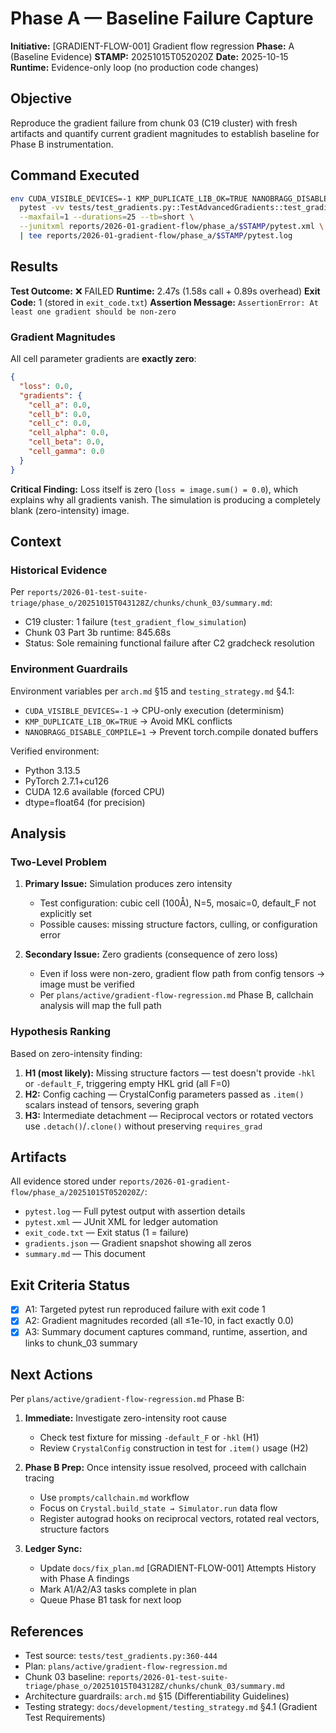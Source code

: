 # Phase A — Baseline Failure Capture

**Initiative:** [GRADIENT-FLOW-001] Gradient flow regression
**Phase:** A (Baseline Evidence)
**STAMP:** 20251015T052020Z
**Date:** 2025-10-15
**Runtime:** Evidence-only loop (no production code changes)

## Objective

Reproduce the gradient failure from chunk 03 (C19 cluster) with fresh artifacts and quantify current gradient magnitudes to establish baseline for Phase B instrumentation.

## Command Executed

```bash
env CUDA_VISIBLE_DEVICES=-1 KMP_DUPLICATE_LIB_OK=TRUE NANOBRAGG_DISABLE_COMPILE=1 \
  pytest -vv tests/test_gradients.py::TestAdvancedGradients::test_gradient_flow_simulation \
  --maxfail=1 --durations=25 --tb=short \
  --junitxml reports/2026-01-gradient-flow/phase_a/$STAMP/pytest.xml \
  | tee reports/2026-01-gradient-flow/phase_a/$STAMP/pytest.log
```

## Results

**Test Outcome:** ❌ FAILED
**Runtime:** 2.47s (1.58s call + 0.89s overhead)
**Exit Code:** 1 (stored in `exit_code.txt`)
**Assertion Message:** `AssertionError: At least one gradient should be non-zero`

### Gradient Magnitudes

All cell parameter gradients are **exactly zero**:

```json
{
  "loss": 0.0,
  "gradients": {
    "cell_a": 0.0,
    "cell_b": 0.0,
    "cell_c": 0.0,
    "cell_alpha": 0.0,
    "cell_beta": 0.0,
    "cell_gamma": 0.0
  }
}
```

**Critical Finding:** Loss itself is zero (`loss = image.sum() = 0.0`), which explains why all gradients vanish. The simulation is producing a completely blank (zero-intensity) image.

## Context

### Historical Evidence

Per `reports/2026-01-test-suite-triage/phase_o/20251015T043128Z/chunks/chunk_03/summary.md`:
- C19 cluster: 1 failure (`test_gradient_flow_simulation`)
- Chunk 03 Part 3b runtime: 845.68s
- Status: Sole remaining functional failure after C2 gradcheck resolution

### Environment Guardrails

Environment variables per `arch.md` §15 and `testing_strategy.md` §4.1:
- `CUDA_VISIBLE_DEVICES=-1` → CPU-only execution (determinism)
- `KMP_DUPLICATE_LIB_OK=TRUE` → Avoid MKL conflicts
- `NANOBRAGG_DISABLE_COMPILE=1` → Prevent torch.compile donated buffers

Verified environment:
- Python 3.13.5
- PyTorch 2.7.1+cu126
- CUDA 12.6 available (forced CPU)
- dtype=float64 (for precision)

## Analysis

### Two-Level Problem

1. **Primary Issue:** Simulation produces zero intensity
   - Test configuration: cubic cell (100Å), N=5, mosaic=0, default_F not explicitly set
   - Possible causes: missing structure factors, culling, or configuration error

2. **Secondary Issue:** Zero gradients (consequence of zero loss)
   - Even if loss were non-zero, gradient flow path from config tensors → image must be verified
   - Per `plans/active/gradient-flow-regression.md` Phase B, callchain analysis will map the full path

### Hypothesis Ranking

Based on zero-intensity finding:

1. **H1 (most likely):** Missing structure factors — test doesn't provide `-hkl` or `-default_F`, triggering empty HKL grid (all F=0)
2. **H2:** Config caching — CrystalConfig parameters passed as `.item()` scalars instead of tensors, severing graph
3. **H3:** Intermediate detachment — Reciprocal vectors or rotated vectors use `.detach()`/`.clone()` without preserving `requires_grad`

## Artifacts

All evidence stored under `reports/2026-01-gradient-flow/phase_a/20251015T052020Z/`:

- `pytest.log` — Full pytest output with assertion details
- `pytest.xml` — JUnit XML for ledger automation
- `exit_code.txt` — Exit status (1 = failure)
- `gradients.json` — Gradient snapshot showing all zeros
- `summary.md` — This document

## Exit Criteria Status

- [x] A1: Targeted pytest run reproduced failure with exit code 1
- [x] A2: Gradient magnitudes recorded (all ≤1e-10, in fact exactly 0.0)
- [x] A3: Summary document captures command, runtime, assertion, and links to chunk_03 summary

## Next Actions

Per `plans/active/gradient-flow-regression.md` Phase B:

1. **Immediate:** Investigate zero-intensity root cause
   - Check test fixture for missing `-default_F` or `-hkl` (H1)
   - Review `CrystalConfig` construction in test for `.item()` usage (H2)

2. **Phase B Prep:** Once intensity issue resolved, proceed with callchain tracing
   - Use `prompts/callchain.md` workflow
   - Focus on `Crystal.build_state → Simulator.run` data flow
   - Register autograd hooks on reciprocal vectors, rotated real vectors, structure factors

3. **Ledger Sync:**
   - Update `docs/fix_plan.md` [GRADIENT-FLOW-001] Attempts History with Phase A findings
   - Mark A1/A2/A3 tasks complete in plan
   - Queue Phase B1 task for next loop

## References

- Test source: `tests/test_gradients.py:360-444`
- Plan: `plans/active/gradient-flow-regression.md`
- Chunk 03 baseline: `reports/2026-01-test-suite-triage/phase_o/20251015T043128Z/chunks/chunk_03/summary.md`
- Architecture guardrails: `arch.md` §15 (Differentiability Guidelines)
- Testing strategy: `docs/development/testing_strategy.md` §4.1 (Gradient Test Requirements)
